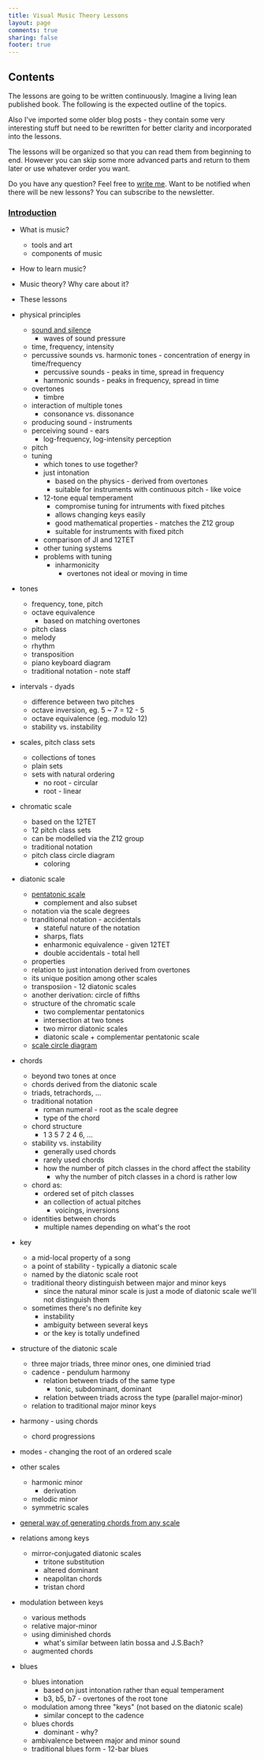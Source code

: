 ```yaml
---
title: Visual Music Theory Lessons
layout: page
comments: true
sharing: false
footer: true
---
```


## Contents

The lessons are going to be written continuously. Imagine a living lean published book. The following is the expected outline of the topics.

Also I've imported some older blog posts - they contain some very interesting stuff but need to be rewritten for better clarity and incorporated into the lessons.

The lessons will be organized so that you can read them from beginning to end. However you can skip some more advanced parts and return to them later or use whatever order you want.

Do you have any question? Feel free to [write me](/contact/). Want to be notified when there will be new lessons? You can subscribe to the newsletter.

### [Introduction](introduction.html)
- What is music?
	- tools and art
	- components of music
- How to learn music?
- Music theory? Why care about it?
- These lessons

- physical principles
	- [sound and silence](physical-principles/sound-and-silence.html)
		- waves of sound pressure
	- time, frequency, intensity
	- percussive sounds vs. harmonic tones - concentration of energy in time/frequency
		- percussive sounds - peaks in time, spread in frequency
		- harmonic sounds - peaks in frequency, spread in time
	- overtones
		- timbre
	- interaction of multiple tones
		- consonance vs. dissonance
	- producing sound - instruments
	- perceiving sound - ears
		- log-frequency, log-intensity perception
	- pitch
	- tuning
		- which tones to use together?
		- just intonation
			- based on the physics - derived from overtones
			- suitable for instruments with continuous pitch - like voice
		- 12-tone equal temperament
			- compromise tuning for intruments with fixed pitches
			- allows changing keys easily
			- good mathematical properties - matches the Z12 group
			- suitable for instruments with fixed pitch
		- comparison of JI and 12TET
		- other tuning systems
		- problems with tuning
			- inharmonicity
				- overtones not ideal or moving in time
- tones
	- frequency, tone, pitch
	- octave equivalence
		- based on matching overtones
	- pitch class
	- melody
	- rhythm
	- transposition
	- piano keyboard diagram
	- traditional notation - note staff
- intervals - dyads
	- difference between two pitches
	- octave inversion, eg. 5 ~ 7 = 12 - 5
	- octave equivalence (eg. modulo 12)
	- stability vs. instability
- scales, pitch class sets
	- collections of tones
	- plain sets
	- sets with natural ordering
		- no root - circular
		- root - linear
- chromatic scale
	- based on the 12TET
	- 12 pitch class sets
	- can be modelled via the Z12 group
	- traditional notation
	- pitch class circle diagram
		- coloring
- diatonic scale
	- [pentatonic scale](/blog/2012/pentatonics-and-major-scale/)
		- complement and also subset
	- notation via the scale degrees
	- tranditional notation - accidentals
		- stateful nature of the notation
		- sharps, flats
		- enharmonic equivalence - given 12TET
		- double accidentals - total hell
	- properties
	- relation to just intonation derived from overtones
	- its unique position among other scales
	- transposiion - 12 diatonic scales
	- another derivation: circle of fifths
	- structure of the chromatic scale
		- two complementar pentatonics
		- intersection at two tones
		- two mirror diatonic scales
		- diatonic scale + complementar pentatonic scale
	- [scale circle diagram](/blog/2013/scale-based-pitch-class-circle/)
- chords
	- beyond two tones at once
	- chords derived from the diatonic scale
	- triads, tetrachords, ...
	- traditional notation
		- roman numeral - root as the scale degree
		- type of the chord
	- chord structure
		- 1 3 5 7 2 4 6, ...
	- stability vs. instability
		- generally used chords
		- rarely used chords
		- how the number of pitch classes in the chord affect the stability
			- why the number of pitch classes in a chord is rather low
	- chord as:
		- ordered set of pitch classes
		- an collection of actual pitches
			- voicings, inversions
	- identities between chords
		- multiple names depending on what's the root
- key
	- a mid-local property of a song
	- a point of stability - typically a diatonic scale
	- named by the diatonic scale root
	- traditional theory distinguish between major and minor keys
		- since the natural minor scale is just a mode of diatonic scale we'll not distinguish them
	- sometimes there's no definite key
		- instability
		- ambiguity between several keys
		- or the key is totally undefined
- structure of the diatonic scale
	- three major triads, three minor ones, one diminied triad
	- cadence - pendulum harmony
		- relation between triads of the same type
			- tonic, subdominant, dominant
		- relation between triads across the type (parallel major-minor)
	- relation to traditional major minor keys
- harmony - using chords
	- chord progressions
- modes - changing the root of an ordered scale
- other scales
	- harmonic minor
		- derivation
	- melodic minor
	- symmetric scales
- [general way of generating chords from any scale](/blog/2012/generating-chords-the-math-behind/)
- relations among keys
	- mirror-conjugated diatonic scales
		- tritone substitution
		- altered dominant
		- neapolitan chords
		- tristan chord
- modulation between keys
	- various methods
	- relative major-minor
	- using diminished chords
		- what's similar between latin bossa and J.S.Bach?
	- augmented chords
- blues
	- blues intonation
		- based on just intonation rather than equal temperament
		- b3, b5, b7 - overtones of the root tone
	- modulation among three "keys" (not based on the diatonic scale)
		- similar concept to the cadence
	- blues chords
		- dominant - why?
	- ambivalence between major and minor sound
	- traditional blues form - 12-bar blues
